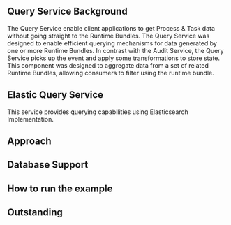 ## Query Service Background

The Query Service enable client applications to get Process & Task data without going
straight to the Runtime Bundles. The Query Service was designed to enable efficient
querying mechanisms for data generated by one or more Runtime Bundles. In contrast with
the Audit Service, the Query Service picks up the event and apply some transformations to
store state.
This component was designed to aggregate data from a set of related Runtime Bundles,
allowing consumers to filter using the runtime bundle.


## Elastic Query Service

This service provides querying capabilities using Elasticsearch Implementation.

## Approach


## Database Support


## How to run the example


## Outstanding

